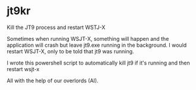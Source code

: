 # jt9kr
Kill the JT9 process and restart WSTJ-X

Sometimes when running WSJT-X, something will happen and the application will crash but leave jt9.exe running in the background. I would restart WSJT-X, only to be told that jt9 was running. 

I wrote this powershell script to automatically kill jt9 if it's running and then restart wsjt-x

All with the help of our overlords (AI). 
